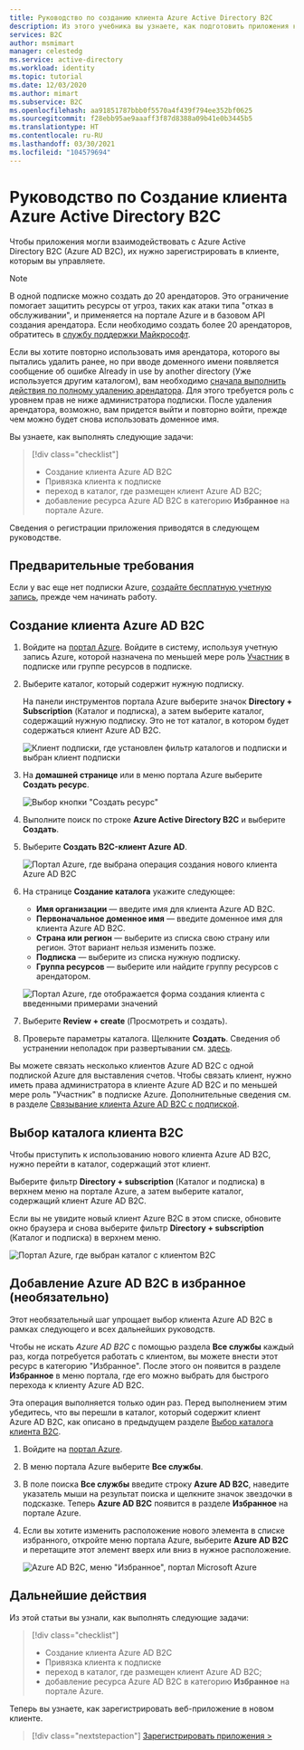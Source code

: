 ```yaml
---
title: Руководство по созданию клиента Azure Active Directory B2C
description: Из этого учебника вы узнаете, как подготовить приложения к регистрации, создав арендатор Azure Active Directory B2C с помощью портала Azure.
services: B2C
author: msmimart
manager: celestedg
ms.service: active-directory
ms.workload: identity
ms.topic: tutorial
ms.date: 12/03/2020
ms.author: mimart
ms.subservice: B2C
ms.openlocfilehash: aa91851787bbb0f5570a4f439f794ee352bf0625
ms.sourcegitcommit: f28ebb95ae9aaaff3f87d8388a09b41e0b3445b5
ms.translationtype: HT
ms.contentlocale: ru-RU
ms.lasthandoff: 03/30/2021
ms.locfileid: "104579694"
---
```

# <a name="tutorial-create-an-azure-active-directory-b2c-tenant"></a>Руководство по Создание клиента Azure Active Directory B2C

Чтобы приложения могли взаимодействовать с Azure Active Directory B2C (Azure AD B2C), их нужно зарегистрировать в клиенте, которым вы управляете. 

> [!NOTE]
> В одной подписке можно создать до 20 арендаторов. Это ограничение помогает защитить ресурсы от угроз, таких как атаки типа "отказ в обслуживании", и применяется на портале Azure и в базовом API создания арендатора. Если необходимо создать более 20 арендаторов, обратитесь в [службу поддержки Майкрософт](support-options.md).
> 
> Если вы хотите повторно использовать имя арендатора, которого вы пытались удалить ранее, но при вводе доменного имени появляется сообщение об ошибке Already in use by another directory (Уже используется другим каталогом), вам необходимо [сначала выполнить действия по полному удалению арендатора](./faq.md?tabs=app-reg-ga#how-do-i-delete-my-azure-ad-b2c-tenant). Для этого требуется роль с уровнем прав не ниже администратора подписки. После удаления арендатора, возможно, вам придется выйти и повторно войти, прежде чем можно будет снова использовать доменное имя.

Вы узнаете, как выполнять следующие задачи:

> [!div class="checklist"]
> * Создание клиента Azure AD B2C
> * Привязка клиента к подписке
> * переход в каталог, где размещен клиент Azure AD B2C;
> * добавление ресурса Azure AD B2C в категорию **Избранное** на портале Azure.

Сведения о регистрации приложения приводятся в следующем руководстве.

## <a name="prerequisites"></a>Предварительные требования

Если у вас еще нет подписки Azure, [создайте бесплатную учетную запись](https://azure.microsoft.com/free/?WT.mc_id=A261C142F), прежде чем начинать работу.

## <a name="create-an-azure-ad-b2c-tenant"></a>Создание клиента Azure AD B2C

1. Войдите на [портал Azure](https://portal.azure.com/). Войдите в систему, используя учетную запись Azure, которой назначена по меньшей мере роль [Участник](../role-based-access-control/built-in-roles.md) в подписке или группе ресурсов в подписке.

1. Выберите каталог, который содержит нужную подписку.

    На панели инструментов портала Azure выберите значок **Directory + Subscription** (Каталог и подписка), а затем выберите каталог, содержащий нужную подписку. Это не тот каталог, в котором будет содержаться клиент Azure AD B2C.

    ![Клиент подписки, где установлен фильтр каталогов и подписки и выбран клиент подписки](media/tutorial-create-tenant/portal-01-pick-directory.png)

1. На **домашней странице** или в меню портала Azure выберите **Создать ресурс**.

   ![Выбор кнопки "Создать ресурс"](media/tutorial-create-tenant/create-a-resource.png)

1. Выполните поиск по строке **Azure Active Directory B2C** и выберите **Создать**.
2. Выберите **Создать B2C-клиент Azure AD**.

    ![Портал Azure, где выбрана операция создания нового клиента Azure AD B2C](media/tutorial-create-tenant/portal-02-create-tenant.png)

1. На странице **Создание каталога** укажите следующее:

   - **Имя организации** — введите имя для клиента Azure AD B2C.
   - **Первоначальное доменное имя** — введите доменное имя для клиента Azure AD B2C.
   - **Страна или регион** — выберите из списка свою страну или регион. Этот вариант нельзя изменить позже.
   - **Подписка** — выберите из списка нужную подписку.
   - **Группа ресурсов** — выберите или найдите группу ресурсов с арендатором.

    ![Портал Azure, где отображается форма создания клиента с введенными примерами значений](media/tutorial-create-tenant/review-and-create-tenant.png)

1. Выберите **Review + create** (Просмотреть и создать).
1. Проверьте параметры каталога. Щелкните **Создать**. Сведения об устранении неполадок при развертывании см. [здесь](../azure-resource-manager/templates/common-deployment-errors.md).

Вы можете связать несколько клиентов Azure AD B2C с одной подпиской Azure для выставления счетов. Чтобы связать клиент, нужно иметь права администратора в клиенте Azure AD B2C и по меньшей мере роль "Участник" в подписке Azure. Дополнительные сведения см. в разделе [Связывание клиента Azure AD B2C с подпиской](billing.md#link-an-azure-ad-b2c-tenant-to-a-subscription).

## <a name="select-your-b2c-tenant-directory"></a>Выбор каталога клиента B2C

Чтобы приступить к использованию нового клиента Azure AD B2C, нужно перейти в каталог, содержащий этот клиент.

Выберите фильтр **Directory + subscription** (Каталог и подписка) в верхнем меню на портале Azure, а затем выберите каталог, содержащий клиент Azure AD B2C.

Если вы не увидите новый клиент Azure B2C в этом списке, обновите окно браузера и снова выберите фильтр **Directory + subscription** (Каталог и подписка) в верхнем меню.

![Портал Azure, где выбран каталог с клиентом B2C](media/tutorial-create-tenant/portal-07-select-tenant-directory.png)

## <a name="add-azure-ad-b2c-as-a-favorite-optional"></a>Добавление Azure AD B2C в избранное (необязательно)

Этот необязательный шаг упрощает выбор клиента Azure AD B2C в рамках следующего и всех дальнейших руководств.

Чтобы не искать *Azure AD B2C* с помощью раздела **Все службы** каждый раз, когда потребуется работать с клиентом, вы можете внести этот ресурс в категорию "Избранное". После этого он появится в разделе **Избранное** в меню портала, где его можно выбрать для быстрого перехода к клиенту Azure AD B2C.

Эта операция выполняется только один раз. Перед выполнением этим убедитесь, что вы перешли в каталог, который содержит клиент Azure AD B2C, как описано в предыдущем разделе [Выбор каталога клиента B2C](#select-your-b2c-tenant-directory).

1. Войдите на [портал Azure](https://portal.azure.com).
1. В меню портала Azure выберите **Все службы**.
1. В поле поиска **Все службы** введите строку **Azure AD B2C**, наведите указатель мыши на результат поиска и щелкните значок звездочки в подсказке. Теперь **Azure AD B2C** появится в разделе **Избранное** на портале Azure.
1. Если вы хотите изменить расположение нового элемента в списке избранного, откройте меню портала Azure, выберите **Azure AD B2C** и перетащите этот элемент вверх или вниз в нужное расположение.

    ![Azure AD B2C, меню "Избранное", портал Microsoft Azure](media/tutorial-create-tenant/portal-08-b2c-favorite.png)

## <a name="next-steps"></a>Дальнейшие действия

Из этой статьи вы узнали, как выполнять следующие задачи:

> [!div class="checklist"]
> * Создание клиента Azure AD B2C
> * Привязка клиента к подписке
> * переход в каталог, где размещен клиент Azure AD B2C;
> * добавление ресурса Azure AD B2C в категорию **Избранное** на портале Azure.

Теперь вы узнаете, как зарегистрировать веб-приложение в новом клиенте.

> [!div class="nextstepaction"]
> [Зарегистрировать приложения >](tutorial-register-applications.md)